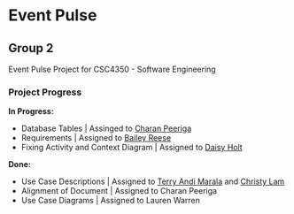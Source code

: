 # Event Pulse
## Group 2
Event Pulse Project for CSC4350 - Software Engineering

### Project Progress
**In Progress:**
- Database Tables | Assinged to <ins>Charan Peeriga</ins>
- Requirements | Assigned to <ins>Bailey Reese</ins>
- Fixing Activity and Context Diagram | Assigned to <ins>Daisy Holt</ins>

**Done:**
- Use Case Descriptions | Assigned to <ins>Terry Andi Marala</ins> and <ins>Christy Lam</ins>
- Alignment of Document | Assigned to Charan Peeriga
- Use Case Diagrams | Assigned to Lauren Warren